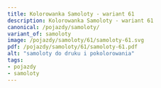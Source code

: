 ```yaml
---
title: Kolorowanka Samoloty - wariant 61
description: Kolorowanka Samoloty - wariant 61
canonical: /pojazdy/samoloty/
variant_of: samoloty
image: /pojazdy/samoloty/61/samoloty-61.svg
pdf: /pojazdy/samoloty/61/samoloty-61.pdf
alt: "samoloty do druku i pokolorowania"
tags:
- pojazdy
- samoloty
---
```

